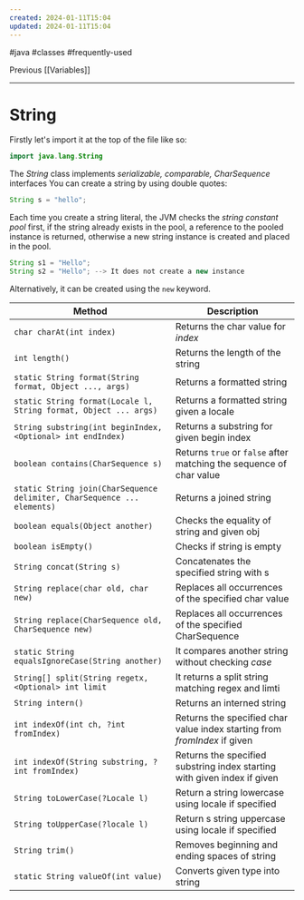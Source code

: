 ```yaml
---
created: 2024-01-11T15:04
updated: 2024-01-11T15:04
---
```

#java #classes #frequently-used

Previous [[Variables]]

---
# String
Firstly let's import it at the top of the file like so:

```java
import java.lang.String
```

The *String* class implements *serializable, comparable, CharSequence* interfaces
You can create a string by using double quotes:
```java
String s = "hello";
```

Each time you create a string literal, the JVM checks the *string constant pool* first, if the string already exists in the pool, a reference to the pooled instance is returned, otherwise a new string instance is created and placed in the pool.

```java
String s1 = "Hello";
String s2 = "Hello"; --> It does not create a new instance
```

Alternatively, it can be created using the `new` keyword.

| Method                                                                  | Description                                                               |
| ----------------------------------------------------------------------- | ------------------------------------------------------------------------- |
| `char charAt(int index)`                                                | Returns the char value for *index*                                        | 
| `int length()`                                                          | Returns the length of the string                                          |                                                                                  
| `static String format(String format, Object ..., args)`                 | Returns a formatted string                                                |                                                                                     
| `static String format(Locale l, String format, Object ... args)`        | Returns a formatted string given a locale                                 |                                                                                     
| `String substring(int beginIndex, <Optional> int endIndex)`             | Returns a substring for given begin index                                 |                                                                                     
| `boolean contains(CharSequence s)`                                      | Returns `true` or `false` after matching the sequence of char value       |                                                                                     
| `static String join(CharSequence delimiter, CharSequence ... elements)` | Returns a joined string                                                   |                                                                                     
| `boolean equals(Object another)`                                        | Checks the equality of string and given obj                               |                                                                                     
| `boolean isEmpty()`                                                     | Checks if string is empty                                                 |                                                                                     
| `String concat(String s)`                                               | Concatenates the specified string with s                                  |                                                                                     
| `String replace(char old, char new)`                                    | Replaces all occurrences of the specified char value                      |
| `String replace(CharSequence old, CharSequence new)`                    | Replaces all occurrences of the specified CharSequence                    |
| `static String equalsIgnoreCase(String another)`                        | It compares another string without checking *case*                        |
| `String[] split(String regetx, <Optional> int limit`                    | It returns a split string matching regex and limti                        |
| `String intern()`                                                       | Returns an interned string                                                |
| `int indexOf(int ch, ?int fromIndex)`                                   | Returns the specified char value index starting from *fromIndex* if given |
| `int indexOf(String substring, ?int fromIndex)`                         | Returns the specified substring index starting with given index if given  |
| `String toLowerCase(?Locale l)`                                         | Return a string lowercase using locale if specified                       |
| `String toUpperCase(?locale l)`                                         | Return s string uppercase using locale if specified                       |
| `String trim()`                                                         | Removes beginning and ending spaces of string                             |
| `static String valueOf(int value)`                                      | Converts given type into string                                                                          |
